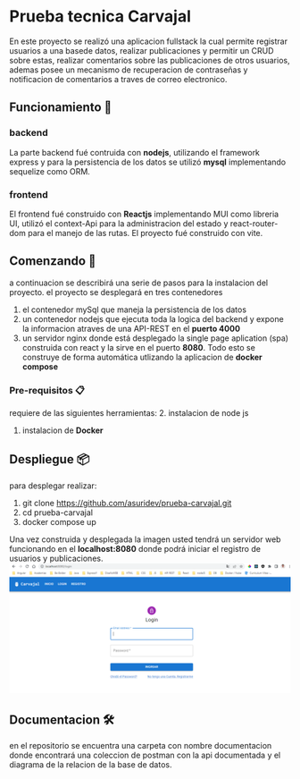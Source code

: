 # Prueba tecnica Carvajal

En este proyecto se realizó una aplicacion fullstack la cual permite registrar usuarios a una basede datos, realizar publicaciones y permitir un CRUD sobre estas, realizar comentarios sobre las publicaciones de otros usuarios, ademas posee un mecanismo de recuperacion de contraseñas y notificacion de comentarios a traves de correo electronico.

## Funcionamiento 🔧

### backend 
La parte backend fué contruida con **nodejs**, utilizando el framework express y para la persistencia de los datos se utilizó **mysql** implementando sequelize como ORM.

### frontend
El frontend fué construido con **Reactjs** implementando MUI como libreria UI, utilizó el context-Api para la administracion del estado y react-router-dom para el manejo de las rutas. El proyecto fué construido con vite.
 
## Comenzando 🚀
a continuacion se describirá una serie de pasos para la instalacion del proyecto.
el proyecto se desplegará en tres contenedores
1. el contenedor mySql que maneja la persistencia de los datos
2. un contenedor nodejs que ejecuta toda la logica del backend y expone la informacion atraves de una API-REST en el **puerto 4000**
3. un servidor nginx  donde está desplegado la single page aplication (spa) construida con react y la sirve en el puerto **8080**.
Todo esto se construye de forma automática utlizando la aplicacion de **docker compose**

### Pre-requisitos 📋
requiere de las siguientes herramientas:
2. instalacion de node js
1. instalacion de **Docker**

## Despliegue 📦
para desplegar realizar:
1. git clone https://github.com/asuridev/prueba-carvajal.git
2. cd prueba-carvajal 
3. docker compose up

Una vez construida y desplegada la imagen usted tendrá un servidor web funcionando en el **localhost:8080** donde podrá iniciar el registro de usuarios y publicaciones.
 ![scren de login](/assets/login.png)

## Documentacion 🛠️
en el repositorio se encuentra una carpeta con nombre documentacion donde encontrará una coleccion de postman con la api documentada y el diagrama de la relacion de la base de datos.
